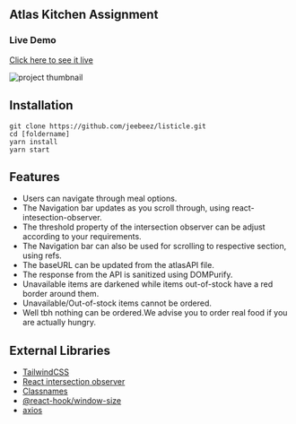 ## Atlas Kitchen Assignment



### Live Demo

[Click here to see it live](https://diedofhunger.netlify.app/)



![project thumbnail](https://user-images.githubusercontent.com/67776449/165939383-ac2793cd-2a6c-4462-a4a6-85811334f1b1.png)


## Installation

```
git clone https://github.com/jeebeez/listicle.git
cd [foldername]
yarn install
yarn start

```

## Features

- Users can navigate through meal options.
- The Navigation bar updates as you scroll through, using react-intesection-observer.
- The threshold property of the intersection observer can be adjust according to your requirements.
- The Navigation bar can also be used for scrolling to respective section, using refs.
- The baseURL can be updated from the atlasAPI file.
- The response from the API is sanitized using DOMPurify.
- Unavailable items are darkened while items out-of-stock have a red border around them.
- Unavailable/Out-of-stock items cannot be ordered.
- Well tbh nothing can be ordered.We advise you to order real food if you are actually hungry.



## External Libraries

- [TailwindCSS](https://www.npmjs.com/package/tailwindcss)
- [React intersection observer](https://www.npmjs.com/package/react-intersection-observer)
- [Classnames](https://www.npmjs.com/package/classnames)
- [@react-hook/window-size](https://www.npmjs.com/package/@react-hook/window-size)
- [axios](https://www.npmjs.com/package/axios)

